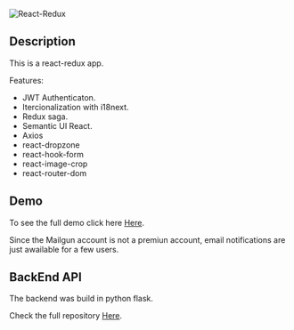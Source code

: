 ![React-Redux](https://miro.medium.com/proxy/1*VeM-5lsAtrrJ4jXH96h5kg.png)

## Description
This is a react-redux app.

Features:

- JWT Authenticaton.
- Itercionalization with i18next.
- Redux saga.
- Semantic UI React.
- Axios
- react-dropzone
- react-hook-form
- react-image-crop
- react-router-dom


## Demo
To see the full demo click here [Here](http://128.199.43.48/storewebapp/).

Since the Mailgun account is not a premiun account, email notifications are just awailable for a few users.

## BackEnd API
The backend was build in python flask.

Check the full repository [Here](https://github.com/ottobonilla95/Python-Flask-Api).

   
   
